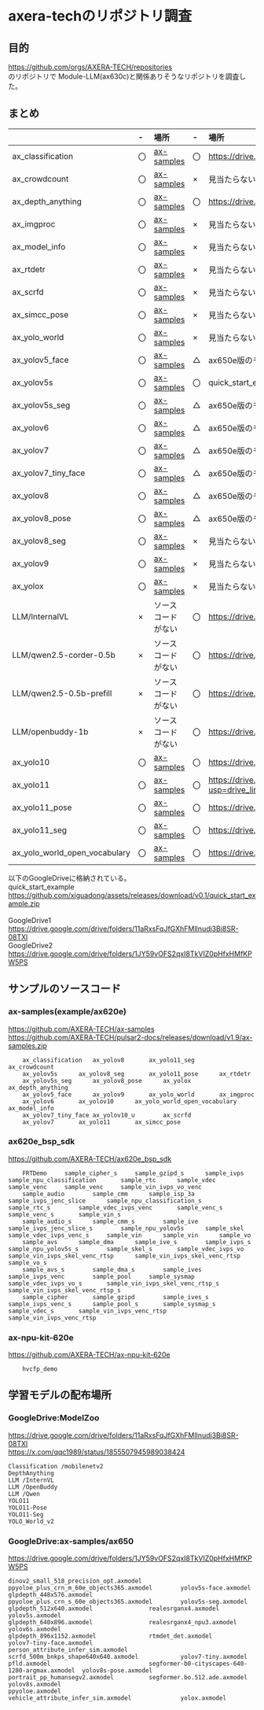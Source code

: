 # axera-techのリポジトリ調査

## 目的

https://github.com/orgs/AXERA-TECH/repositories  
のリポジトリで Module-LLM(ax630c)と関係ありそうなリポジトリを調査した。


## まとめ
| |-|場所|-|場所|
|:----|:----|:----|:----|:----|
| ax_classification|〇|[ax-samples](https://github.com/AXERA-TECH/ax-samples/tree/main/examples/ax620e)|〇|https://drive.google.com/drive/folders/101kKzpUoHzsXft7MqbxWxUeHMxuXzHLf|
| ax_crowdcount|〇|[ax-samples](https://github.com/AXERA-TECH/ax-samples/tree/main/examples/ax620e)|×|見当たらない|
| ax_depth_anything|〇|[ax-samples](https://github.com/AXERA-TECH/ax-samples/tree/main/examples/ax620e)|〇|https://drive.google.com/drive/folders/1cHT7zXHLhg0UuTv4kARbscKb8MJiA-0Z|
| ax_imgproc|〇|[ax-samples](https://github.com/AXERA-TECH/ax-samples/tree/main/examples/ax620e)|×|見当たらない|
| ax_model_info|〇|[ax-samples](https://github.com/AXERA-TECH/ax-samples/tree/main/examples/ax620e)|×|見当たらない|
| ax_rtdetr|〇|[ax-samples](https://github.com/AXERA-TECH/ax-samples/tree/main/examples/ax620e)|×|見当たらない|
| ax_scrfd|〇|[ax-samples](https://github.com/AXERA-TECH/ax-samples/tree/main/examples/ax620e)|×|見当たらない|
| ax_simcc_pose|〇|[ax-samples](https://github.com/AXERA-TECH/ax-samples/tree/main/examples/ax620e)|×|見当たらない|
| ax_yolo_world|〇|[ax-samples](https://github.com/AXERA-TECH/ax-samples/tree/main/examples/ax620e)|×|見当たらない|
| ax_yolov5_face|〇|[ax-samples](https://github.com/AXERA-TECH/ax-samples/tree/main/examples/ax620e)|△|ax650e版のモデルがGoogleDriveにある|
| ax_yolov5s|〇|[ax-samples](https://github.com/AXERA-TECH/ax-samples/tree/main/examples/ax620e)|〇|quick_start_example|
| ax_yolov5s_seg|〇|[ax-samples](https://github.com/AXERA-TECH/ax-samples/tree/main/examples/ax620e)|△|ax650e版のモデルがGoogleDriveにある|
| ax_yolov6|〇|[ax-samples](https://github.com/AXERA-TECH/ax-samples/tree/main/examples/ax620e)|△|ax650e版のモデルがGoogleDriveにある|
| ax_yolov7|〇|[ax-samples](https://github.com/AXERA-TECH/ax-samples/tree/main/examples/ax620e)|△|ax650e版のモデルがGoogleDriveにある|
| ax_yolov7_tiny_face|〇|[ax-samples](https://github.com/AXERA-TECH/ax-samples/tree/main/examples/ax620e)|△|ax650e版のモデルがGoogleDriveにある|
| ax_yolov8|〇|[ax-samples](https://github.com/AXERA-TECH/ax-samples/tree/main/examples/ax620e)|△|ax650e版のモデルがGoogleDriveにある|
| ax_yolov8_pose|〇|[ax-samples](https://github.com/AXERA-TECH/ax-samples/tree/main/examples/ax620e)|△|ax650e版のモデルがGoogleDriveにある|
| ax_yolov8_seg|〇|[ax-samples](https://github.com/AXERA-TECH/ax-samples/tree/main/examples/ax620e)|×|見当たらない|
| ax_yolov9|〇|[ax-samples](https://github.com/AXERA-TECH/ax-samples/tree/main/examples/ax620e)|×|見当たらない|
|ax_yolox|〇|[ax-samples](https://github.com/AXERA-TECH/ax-samples/tree/main/examples/ax620e)|×|見当たらない|
|LLM/InternalVL|×|ソースコードがない|〇|https://drive.google.com/drive/folders/1l5tlsfU43damLJ_eKor8SGtWykqY1jIL|
|LLM/qwen2.5-corder-0.5b|×|ソースコードがない|〇|https://drive.google.com/drive/folders/14gYqz2SvpuWwoHY45M0KGOyRK4Ndo0rK|
|LLM/qwen2.5-0.5b-prefill|×|ソースコードがない|〇|https://drive.google.com/drive/folders/14gYqz2SvpuWwoHY45M0KGOyRK4Ndo0rK|
|LLM/openbuddy-1b|×|ソースコードがない|〇|https://drive.google.com/drive/folders/1pkyj4VyP9URbG5xWrIGNVKJ58QXBZ0Z2|
|ax_yolo10|〇|[ax-samples](https://github.com/AXERA-TECH/ax-samples/tree/main/examples/ax620e)|〇|https://drive.google.com/drive/folders/1ciRJ-WdvlP02J9VXtGrJ2K-mk6pxz8RK|
|ax_yolo11|〇|[ax-samples](https://github.com/AXERA-TECH/ax-samples/tree/main/examples/ax620e)|〇|https://drive.google.com/drive/folders/1ft-WcHucGjOe6tLUUvyEo3DgpCp1SdpN?usp=drive_link|
|ax_yolo11_pose|〇|[ax-samples](https://github.com/AXERA-TECH/ax-samples/tree/main/examples/ax620e)|〇|https://drive.google.com/drive/folders/1xfDNmIF2cKqOyB9Wle9sOJvH3RTCCKEx|
|ax_yolo11_seg|〇|[ax-samples](https://github.com/AXERA-TECH/ax-samples/tree/main/examples/ax620e)|〇|https://drive.google.com/drive/folders/1gyHtMj5ST1_ACVRJAEUAnAV7klya-e9y|
|ax_yolo_world_open_vocabulary|〇|[ax-samples](https://github.com/AXERA-TECH/ax-samples/tree/main/examples/ax620e)|〇|https://drive.google.com/drive/folders/1ftY0PuJGlJh-PaBcLeWgEErkmS4IF7c-|




以下のGoogleDriveに格納されている。<br>	
quick_start_example<br>
https://github.com/xiguadong/assets/releases/download/v0.1/quick_start_example.zip	<br>	
GoogleDrive1<br>
https://drive.google.com/drive/folders/11aRxsFqJfGXhFMlInudj3Bi8SR-08TXl		<br>
GoogleDrive2<br>
https://drive.google.com/drive/folders/1JY59vOFS2qxI8TkVIZ0pHfxHMfKPW5PS		<br>


## サンプルのソースコード

### ax-samples(example/ax620e)
https://github.com/AXERA-TECH/ax-samples<br>
https://github.com/AXERA-TECH/pulsar2-docs/releases/download/v1.9/ax-samples.zip<br>

```
	ax_classification	ax_yolov8		ax_yolo11_seg		ax_crowdcount												
	ax_yolov5s		ax_yolov8_seg		ax_yolo11_pose		ax_rtdetr												
	ax_yolov5s_seg		ax_yolov8_pose		ax_yolox		ax_depth_anything												
	ax_yolov5_face		ax_yolov9		ax_yolo_world		ax_imgproc												
	ax_yolov6		ax_yolov10		ax_yolo_world_open_vocabulary		ax_model_info												
	ax_yolov7_tiny_face	ax_yolov10_u		ax_scrfd														
	ax_yolov7		ax_yolo11		ax_simcc_pose														
```

																
					
### ax620e_bsp_sdk		
https://github.com/AXERA-TECH/ax620e_bsp_sdk<br>

``` 
	FRTDemo		sample_cipher_s		sample_gzipd_s		sample_ivps		sample_npu_classification		sample_rtc		sample_vdec		sample_venc		sample_venc		sample_vin_ivps_vo_venc
	sample_audio		sample_cmm		sample_isp_3a		sample_ivps_jenc_slice		sample_npu_classification_s		sample_rtc_s		sample_vdec_ivps_venc		sample_venc_s		sample_venc_s		sample_vin_s
	sample_audio_s		sample_cmm_s		sample_ive		sample_ivps_jenc_slice_s		sample_npu_yolov5s		sample_skel		sample_vdec_ivps_venc_s		sample_vin		sample_vin		sample_vo
	sample_avs		sample_dma		sample_ive_s		sample_ivps_s		sample_npu_yolov5s_s		sample_skel_s		sample_vdec_ivps_vo		sample_vin_ivps_skel_venc_rtsp		sample_vin_ivps_skel_venc_rtsp		sample_vo_s
	sample_avs_s		sample_dma_s		sample_ives		sample_ivps_venc		sample_pool		sample_sysmap		sample_vdec_ivps_vo_s		sample_vin_ivps_skel_venc_rtsp_s		sample_vin_ivps_skel_venc_rtsp_s		
	sample_cipher		sample_gzipd		sample_ives_s		sample_ivps_venc_s		sample_pool_s		sample_sysmap_s		sample_vdec_s		sample_vin_ivps_venc_rtsp		sample_vin_ivps_venc_rtsp		
```																
### ax-npu-kit-620e		
https://github.com/AXERA-TECH/ax-npu-kit-620e
```
	hvcfp_demo																		
```										
																			
## 学習モデルの配布場所




### GoogleDrive:ModelZoo

https://drive.google.com/drive/folders/11aRxsFqJfGXhFMlInudj3Bi8SR-08TXl  <br>
https://x.com/qqc1989/status/1855507945989038424  <br>

```
Classification /mobilenetv2
DepthAnything  
LLM /InternVL
LLM /OpenBuddy
LLM /Qwen
YOLO11
YOLO11-Pose
YOLO11-Seg 
YOLO_World_v2
```

### GoogleDrive:ax-samples/ax650
https://drive.google.com/drive/folders/1JY59vOFS2qxI8TkVIZ0pHfxHMfKPW5PS  <br>

```
dinov2_small_518_precision_opt.axmodel  ppyoloe_plus_crn_m_60e_objects365.axmodel        yolov5s-face.axmodel
glpdepth_448x576.axmodel                ppyoloe_plus_crn_s_60e_objects365.axmodel        yolov5s-seg.axmodel
glpdepth_512x640.axmodel                realesrganx4.axmodel                             yolov5s.axmodel
glpdepth_640x896.axmodel                realesrganx4_npu3.axmodel                        yolov6s.axmodel
glpdepth_896x1152.axmodel               rtmdet_det.axmodel                               yolov7-tiny-face.axmodel
person_attribute_infer_sim.axmodel      scrfd_500m_bnkps_shape640x640.axmodel            yolov7-tiny.axmodel
pfld.axmodel                            segformer-b0-cityscapes-640-1280-argmax.axmodel  yolov8s-pose.axmodel
portrait_pp_humansegv2.axmodel          segformer.bo.512.ade.axmodel                     yolov8s.axmodel
ppyoloe.axmodel                         vehicle_attribute_infer_sim.axmodel              yolox.axmodel

```


